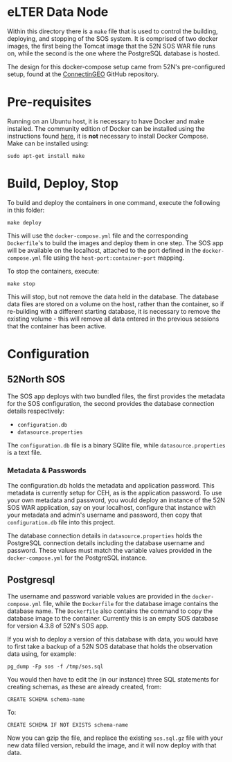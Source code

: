 # eLTER Data Node

Within this directory there is a `make` file that is used to control the building, deploying, and stopping of the SOS system.  It is comprised of two docker images, the first being the Tomcat image that the 52N SOS WAR file runs on, while the second is the one where the PostgreSQL database is hosted.

The design for this docker-compose setup came from 52N's pre-configured setup, found at the [ConnectinGEO](https://github.com/52North/ConnectinGEO) GitHub repository.

# Pre-requisites

Running on an Ubuntu host, it is necessary to have Docker and make installed.  The community edition of Docker can be installed using the instructions found [here](https://docs.docker.com/engine/installation/linux/ubuntu/#install-docker), it is **not** necessary to install Docker Compose.  Make can be installed using:

`sudo apt-get install make`

# Build, Deploy, Stop

To build and deploy the containers in one command, execute the following in this folder:

`make deploy`

This will use the `docker-compose.yml` file and the corresponding `Dockerfile`'s to build the images and deploy them in one step.  The SOS app will be available on the localhost, attached to the port defined in the `docker-compose.yml` file using the `host-port:container-port` mapping.

To stop the containers, execute:

`make stop`

This will stop, but not remove the data held in the database.  The database data files are stored on a volume on the host, rather than the container, so if re-building with a different starting database, it is necessary to remove the existing volume - this will remove all data entered in the previous sessions that the container has been active.

# Configuration

## 52North SOS

The SOS app deploys with two bundled files, the first provides the metadata for the SOS configuration, the second provides the database connection details respectively:

* `configuration.db`
* `datasource.properties`

The `configuration.db` file is a binary SQlite file, while `datasource.properties` is a text file.

### Metadata & Passwords

The configuration.db holds the metadata and application password.  This metadata is currently setup for CEH, as is the application password.  To use your own metadata and password, you would deploy an instance of the 52N SOS WAR application, say on your localhost, configure that instance with your metadata and admin's username and password, then copy that `configuration.db` file into this project.

The database connection details in `datasource.properties` holds the PostgreSQL connection details including the database username and password.  These values must match the variable values provided in the `docker-compose.yml` for the PostgreSQL instance.

## Postgresql

The username and password variable values are provided in the `docker-compose.yml` file, while the `Dockerfile` for the database image contains the database name.  The `Dockerfile` also contains the command to copy the database image to the container.  Currently this is an empty SOS database for version 4.3.8 of 52N's SOS app.

If you wish to deploy a version of this database with data, you would have to first take a backup of a 52N SOS database that holds the observation data using, for example:

`pg_dump -Fp sos -f /tmp/sos.sql`

You would then have to edit the (in our instance) three SQL statements for creating schemas, as these are already created, from:

`CREATE SCHEMA schema-name`

To:

`CREATE SCHEMA IF NOT EXISTS schema-name`

Now you can gzip the file, and replace the existing `sos.sql.gz` file with your new data filled version, rebuild the image, and it will now deploy with that data.